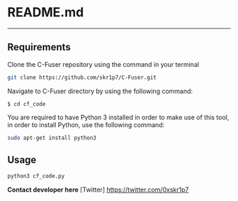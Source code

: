# README.md
---------------------
## Requirements

Clone the C-Fuser repository using the command in your terminal

```bash
git clone https://github.com/skr1p7/C-Fuser.git
```
Navigate to C-Fuser directory by using the following command:

```
$ cd cf_code
```

You are required to have Python 3 installed in order to make use of this tool, in order to install Python, use the following command:

```bash
sudo apt-get install python3 
```

## Usage

```bash
python3 cf_code.py
```

**Contact developer here**
[Twitter] https://twitter.com/0xskr1p7